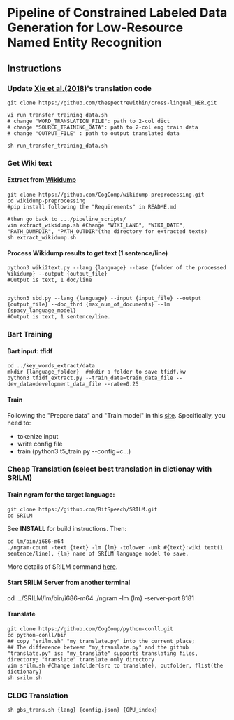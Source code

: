 # Pipeline of Constrained Labeled Data Generation for Low-Resource Named Entity Recognition

## Instructions 

### Update [Xie et al.(2018)](https://aclanthology.org/D18-1034.pdf)'s translation code
```
git clone https://github.com/thespectrewithin/cross-lingual_NER.git

vi run_transfer_training_data.sh
# change "WORD_TRANSLATION_FILE": path to 2-col dict
# change "SOURCE_TRAINING_DATA": path to 2-col eng train data
# change "OUTPUT_FILE" : path to output translated data

sh run_transfer_training_data.sh
```

### Get Wiki text
#### Extract from [Wikidump](https://github.com/CogComp/wikidump-preprocessing)
```
git clone https://github.com/CogComp/wikidump-preprocessing.git
cd wikidump-preprocessing
#pip install following the "Requirements" in README.md

#then go back to .../pipeline_scripts/
vim extract_wikidump.sh #Change "WIKI_LANG", "WIKI_DATE", "PATH_DUMPDIR", "PATH_OUTDIR"(the directory for extracted texts)
sh extract_wikidump.sh
```
#### Process Wikidump results to get text (1 sentence/line) 
```
python3 wiki2text.py --lang {language} --base {folder of the processed Wikidump} --output {output_file}
#Output is text, 1 doc/line

 
python3 sbd.py --lang {language} --input {input_file} --output {output_file} --doc_thrd {max_num_of_documents} --lm {spacy_language_model}
#Output is text, 1 sentence/line.
```

### Bart Training
#### Bart input: tfidf  
```
cd ../key_words_extract/data
mkdir {language_folder}  #mkdir a folder to save tfidf.kw
python3 tfidf_extract.py --train_data=train_data_file --dev_data=development_data_file --rate=0.25
```
#### Train
Following the "Prepare data" and "Train model" in this [site](https://github.com/octaviaguo/Better-Cheap-Translation/tree/main/t5_train). Specifically, you need to: 
* tokenize input
* write config file
* train (python3 t5_train.py --config=c...)

### Cheap Translation (select best translation in dictionay with SRILM)
#### Train ngram for the target language:
```
git clone https://github.com/BitSpeech/SRILM.git
cd SRILM
```
See **INSTALL** for build instructions. Then:
```
cd lm/bin/i686-m64
./ngram-count -text {text} -lm {lm} -tolower -unk #{text}:wiki text(1 sentence/line), {lm} name of SRILM language model to save.
```
More details of SRILM command [here](http://www.speech.sri.com/projects/srilm/manpages/ngram.1.html).

#### Start SRILM Server from another terminal
cd .../SRILM/lm/bin/i686-m64
./ngram -lm {lm} -server-port 8181

#### Translate
```
git clone https://github.com/CogComp/python-conll.git
cd python-conll/bin
## copy "srilm.sh" "my_translate.py" into the current place; 
## The difference between "my_translate.py" and the github "translate.py" is: "my_translate" supports translating files, directory; "translate" translate only directory
vim srilm.sh #Change infolder(src to translate), outfolder, flist(the dictionary)
sh srilm.sh
```




### CLDG Translation
```
sh gbs_trans.sh {lang} {config.json} {GPU_index}
```
